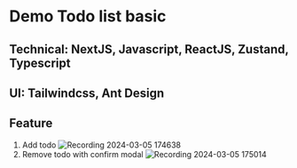 # Demo Todo list basic
## Technical: NextJS, Javascript, ReactJS, Zustand, Typescript
## UI: Tailwindcss, Ant Design
## Feature
1. Add todo
![Recording 2024-03-05 174638](https://github.com/longnnt/tts_enao/assets/47670554/c91e5b86-68c4-4b63-a545-1a8b04957120)
2. Remove todo with confirm modal
![Recording 2024-03-05 175014](https://github.com/longnnt/tts_enao/assets/47670554/7a00a4d5-1bfb-474c-aadd-3ee39e9761c1)

